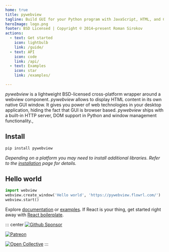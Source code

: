 ```yaml
---
home: true
title: pywebview
tagline: Build GUI for your Python program with JavaScript, HTML, and CSS.
heroImage: logo.png
footer: BSD Licensed | Copyright © 2014–present Roman Sirokov
actions:
  - text: Get started
    icon: lightbulb
    link: /guide/
  - text: API
    icon: code
    link: /api/
  - text: Examples
    icon: star
    link: /examples/

---
```

<CurrentVersion version="5.4"/>

_pywebview_ is a lightweight BSD-licensed cross-platform wrapper around a webview component. _pywebview_ allows to display HTML content in its own native GUI window. It gives you power of web technologies in your desktop application, hiding the fact that GUI is browser based. _pywebview_ ships with a built-in HTTP server, DOM support in Python and window management functionality.,


## Install

``` bash
pip install pywebview
```

_Depending on a platform you may need to install additional libraries. Refer to the [installation](/guide/installation.html) page for details._

## Hello world

``` python
import webview
webview.create_window('Hello world', 'https://pywebview.flowrl.com/')
webview.start()
```

Explore [documentation](/guide/) or [examples](/examples/). If React is your thing, get started right away with [React boilerplate](https://github.com/r0x0r/pywebview-react-boilerplate).

<Features/>



::: center
[![Github Sponsor](/github_sponsor_button.png)](https://github.com/sponsors/r0x0r)

[![Patreon](/patreon.png)](https://www.patreon.com/bePatron?u=13226105)

[![Open Collective](/opencollective.png)](https://opencollective.com/pywebview/donate)
:::
